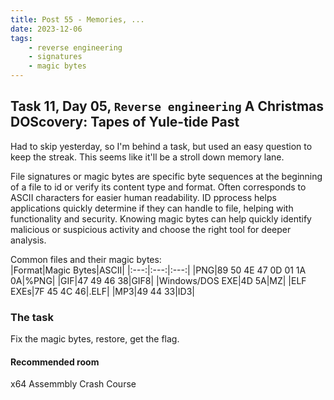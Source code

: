 ```yaml
---
title: Post 55 - Memories, ...
date: 2023-12-06
tags:
    - reverse engineering
    - signatures
    - magic bytes
---
```

## Task 11, Day 05, <code>Reverse engineering</code> A Christmas DOScovery: Tapes of Yule-tide Past

Had to skip yesterday, so I'm behind a task, but used an easy question to keep the streak. This seems like it'll be a stroll down memory lane.

File signatures or magic bytes are specific byte sequences at the beginning of a file to id or verify its content type and format. Often corresponds to ASCII characters for easier human readability. ID pprocess helps applications quickly determine if they can handle to file, helping with functionality and security. Knowing magic bytes can help quickly identify malicious or suspicious activity and choose the right tool for deeper analysis. 

Common files and their magic bytes:<br>
|Format|Magic Bytes|ASCII|
|:---:|:---:|:---:|
|PNG|89 50 4E 47 0D 01 1A 0A|%PNG|
|GIF|47 49 46 38|GIF8|
|Windows/DOS EXE|4D 5A|MZ|
|ELF EXEs|7F 45 4C 46|.ELF|
|MP3|49 44 33|ID3|

### The task
Fix the magic bytes, restore, get the flag.

#### Recommended room
x64 Assemmbly Crash Course
